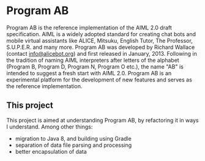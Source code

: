 # Program AB

Program AB is the reference implementation of the AIML 2.0 draft specification.
AIML is a widely adopted standard for creating chat bots and mobile virtual
assistants like ALICE, Mitsuku, English Tutor, The Professor, S.U.P.E.R. and
many more. Program AB was developed by Richard Wallace (contact
info@alicebot.org) and first released in January, 2013. Following in the
tradition of naming AIML interpreters after letters of the alphabet (Program B,
Program D, Program N, Program O etc.), the name "AB" is intended to suggest a
fresh start with AIML 2.0. Program AB is an experimental platform for the
development of new features and serves as the reference implementation.

## This project

This project is aimed at understanding Program AB, by refactoring it in ways I
understand. Among other things:

- migration to Java 8, and building using Gradle
- separation of data file parsing and processing
- better encapsulation of data
